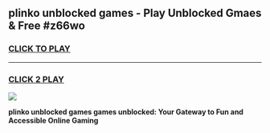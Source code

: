 
## plinko unblocked games - Play Unblocked Gmaes & Free #z66wo
<h3>
<a href="https://premium.freeplayer.one?title=plinko_unblocked_games&ref=01M">CLICK TO PLAY</a></h3>
<hr>

<h3>
<a href="https://premium.freeplayer.one?title=plinko_unblocked_games&ref=01M">CLICK 2 PLAY</a>
  
</h3>

<a href="https://premium.freeplayer.one?title=plinko_unblocked_games&ref=01M"><img src="https://clearcache.store/games.png"></a>


**plinko unblocked games games unblocked: Your Gateway to Fun and Accessible Online Gaming**
